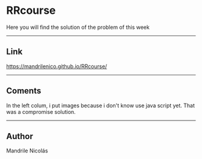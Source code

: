 # RRcourse
Here you will find the solution of the problem of this week

---
## Link
https://mandrilenico.github.io/RRcourse/

---
## Coments
In the left colum, i put images because i don't know use java script yet. That was a compromise solution.

---
## Author
Mandrile Nicolás

